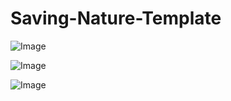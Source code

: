 # Saving-Nature-Template

![Image](https://i.imgur.com/DqCrvHv.png)

![Image](https://i.imgur.com/DCVxBri.png)

![Image](https://i.imgur.com/XSZRK87.png)
